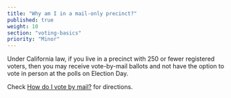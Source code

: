 ```yaml
---
title: "Why am I in a mail-only precinct?"
published: true
weight: 10
section: "voting-basics"
priority: "Minor"
---
```

Under California law, if you live in a precinct with 250 or fewer registered voters, then you may receive vote-by-mail ballots and not have the option to vote in person at the polls on Election Day.  

Check [How do I vote by mail?](#item-vote-by-mail) for directions.
